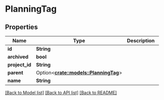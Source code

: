 # PlanningTag

## Properties

Name | Type | Description | Notes
------------ | ------------- | ------------- | -------------
**id** | **String** |  | 
**archived** | **bool** |  | 
**project_id** | **String** |  | 
**parent** | Option<[**crate::models::PlanningTag**](PlanningTag.md)> |  | [optional]
**name** | **String** |  | 

[[Back to Model list]](../README.md#documentation-for-models) [[Back to API list]](../README.md#documentation-for-api-endpoints) [[Back to README]](../README.md)


